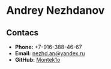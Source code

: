 # Andrey Nezhdanov  

## Contacs
* **Phone:** +7-916-388-46-67
* **Email:** nezhd.an@yandex.ru
* **GitHub:** [Montek1o](https://github.com/Montek1o)